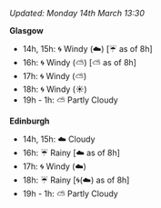 *Updated: Monday 14th March 13:30*

**Glasgow**

* 14h, 15h: :cyclone: Windy (:cloud:) [:umbrella: as of 8h]
* 16h: :cyclone: Windy (:partly_sunny:) [:partly_sunny: as of 8h]
* 17h: :cyclone: Windy (:partly_sunny:)
* 18h: :cyclone: Windy (:sunny:)
* 19h - 1h: :partly_sunny: Partly Cloudy

**Edinburgh**

* 14h, 15h: :cloud: Cloudy
* 16h: :umbrella: Rainy [:cloud: as of 8h]
* 17h: :cyclone: Windy (:cloud:)
* 18h: :umbrella: Rainy [:cyclone:(:cloud:) as of 8h]
* 19h - 1h: :partly_sunny: Partly Cloudy
